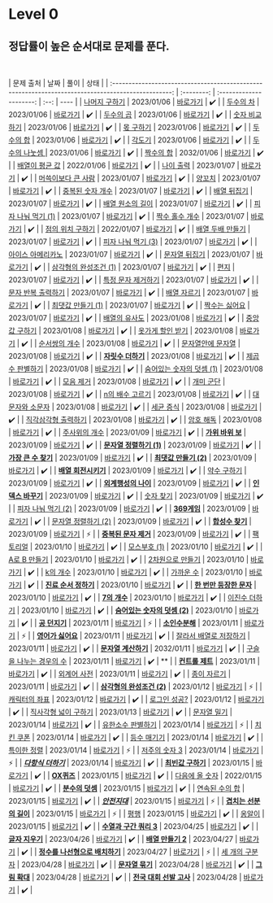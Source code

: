 # Level 0

## 정답률이 높은 순서대로 문제를 푼다.

<br>

|                                             문제 출처                                              |    날짜    |          풀이           | 상태 |
| :------------------------------------------------------------------------------------------------: | :--------: | :---------------------: | :--: | ---- |
|         [나머지 구하기](https://school.programmers.co.kr/learn/courses/30/lessons/120810)          | 2023/01/06 | [바로가기](./120810.js) |  ✔️  |
|           [두수의 차](https://school.programmers.co.kr/learn/courses/30/lessons/120803)            | 2023/01/06 | [바로가기](./120803.js) |  ✔️  |
|           [두수의 곱](https://school.programmers.co.kr/learn/courses/30/lessons/120804)            | 2023/01/06 | [바로가기](./120804.js) |  ✔️  |
|         [숫자 비교하기](https://school.programmers.co.kr/learn/courses/30/lessons/120807)          | 2023/01/06 | [바로가기](./120807.js) |  ✔️  |
|           [몫 구하기](https://school.programmers.co.kr/learn/courses/30/lessons/120805)            | 2023/01/06 | [바로가기](./120805.js) |  ✔️  |
|           [두수의 합](https://school.programmers.co.kr/learn/courses/30/lessons/120802)            | 2023/01/06 | [바로가기](./120802.js) |  ✔️  |
|             [각도기](https://school.programmers.co.kr/learn/courses/30/lessons/120829)             | 2023/01/06 | [바로가기](./120829.js) |  ✔️  |
|        [두 수의 나눗셈 ](https://school.programmers.co.kr/learn/courses/30/lessons/120806)         | 2023/01/06 | [바로가기](./120806.js) |  ✔️  |
|           [짝수의 합](https://school.programmers.co.kr/learn/courses/30/lessons/120831)            | 2032/01/06 | [바로가기](./120831.js) |  ✔️  |
|         [배열이 평균 값](https://school.programmers.co.kr/learn/courses/30/lessons/120817)         | 2022/01/06 | [바로가기](./120817.js) |  ✔️  |
|           [나이 출력](https://school.programmers.co.kr/learn/courses/30/lessons/120820)            | 2023/01/07 | [바로가기](./120820.js) |  ✔️  |
|       [머쓱이보다 큰 사람](https://school.programmers.co.kr/learn/courses/30/lessons/120585)       | 2023/01/07 | [바로가기](./120585.js) |  ✔️  |
|             [양꼬치](https://school.programmers.co.kr/learn/courses/30/lessons/120830)             | 2023/01/07 | [바로가기](./120830.js) |  ✔️  |
|        [중복된 숫자 개수](https://school.programmers.co.kr/learn/courses/30/lessons/120583)        | 2023/01/07 | [바로가기](./120583.js) |  ✔️  |
|          [배열 뒤집기](https://school.programmers.co.kr/learn/courses/30/lessons/120821)           | 2023/01/07 | [바로가기](./120821.js) |  ✔️  |
|        [배열 원소의 길이](https://school.programmers.co.kr/learn/courses/30/lessons/120854)        | 2023/01/07 | [바로가기](./120854.js) |  ✔️  |
|       [피자 나눠 먹기 (1)](https://school.programmers.co.kr/learn/courses/30/lessons/120814)       | 2023/01/07 | [바로가기](./120814.js) |  ✔️  |
|         [짝수 홀수 개수](https://school.programmers.co.kr/learn/courses/30/lessons/120824)         | 2023/01/07 | [바로가기](./120824.js) |  ✔️  |
|        [점의 위치 구하기](https://school.programmers.co.kr/learn/courses/30/lessons/120841)        | 2022/01/07 | [바로가기](./120841.js) |  ✔️  |
|        [배열 두배 만들기](https://school.programmers.co.kr/learn/courses/30/lessons/120809)        | 2023/01/07 | [바로가기](./120809.js) |  ✔️  |
|       [피자 나눠 먹기 (3)](https://school.programmers.co.kr/learn/courses/30/lessons/120816)       | 2023/01/07 | [바로가기](./120816.js) |  ✔️  |
|       [아이스 아메리카노](https://school.programmers.co.kr/learn/courses/30/lessons/120819)        | 2023/01/07 | [바로가기](./120819.js) |  ✔️  |
|         [문자열 뒤집기](https://school.programmers.co.kr/learn/courses/30/lessons/120822)          | 2023/01/07 | [바로가기](./120822.js) |  ✔️  |
|     [삼각형의 완성조건 (1)](https://school.programmers.co.kr/learn/courses/30/lessons/120889)      | 2023/01/07 | [바로가기](./120889.js) |  ✔️  |
|              [편지](https://school.programmers.co.kr/learn/courses/30/lessons/120898)              | 2023/01/07 | [바로가기](./120898.js) |  ✔️  |
|       [특정 문자 제거하기](https://school.programmers.co.kr/learn/courses/30/lessons/120826)       | 2023/01/07 | [바로가기](./120826.js) |  ✔️  |
|       [문자 반복 출력하기](https://school.programmers.co.kr/learn/courses/30/lessons/120825)       | 2023/01/07 | [바로가기](./120825.js) |  ✔️  |
|          [배열 자르기](https://school.programmers.co.kr/learn/courses/30/lessons/120833)           | 2023/01/07 | [바로가기](./120833.js) |  ✔️  |
|       [최댓값 만들기 (1)](https://school.programmers.co.kr/learn/courses/30/lessons/120847)        | 2023/01/07 | [바로가기](./120847.js) |  ✔️  |
|         [짝수는 싫어요](https://school.programmers.co.kr/learn/courses/30/lessons/120813)          | 2023/01/07 | [바로가기](./120813.js) |  ✔️  |
|         [배열의 유사도](https://school.programmers.co.kr/learn/courses/30/lessons/120903)          | 2023/01/08 | [바로가기](./120903.js) |  ✔️  |
|         [중앙값 구하기](https://school.programmers.co.kr/learn/courses/30/lessons/120811)          | 2023/01/08 | [바로가기](./120811.js) |  ✔️  |
|        [옷가게 할인 받기](https://school.programmers.co.kr/learn/courses/30/lessons/120818)        | 2023/01/08 | [바로가기](./120818.js) |  ✔️  |
|         [순서쌍의 개수](https://school.programmers.co.kr/learn/courses/30/lessons/120836)          | 2023/01/08 | [바로가기](./120836.js) |  ✔️  |
|       [문자열안에 문자열](https://school.programmers.co.kr/learn/courses/30/lessons/120908)        | 2023/01/08 | [바로가기](./120908.js) |  ✔️  |
|       [**자릿수 더하기**](https://school.programmers.co.kr/learn/courses/30/lessons/120906)        | 2023/01/08 | [바로가기](./120906.js) |  ✔️  |
|        [제곱수 판별하기](https://school.programmers.co.kr/learn/courses/30/lessons/120909)         | 2023/01/08 | [바로가기](./120909.js) |  ✔️  |
|    [숨어있는 숫자의 덧셈 (1)](https://school.programmers.co.kr/learn/courses/30/lessons/120851)    | 2023/01/08 | [바로가기](./120851.js) |  ✔️  |
|           [모음 제거](https://school.programmers.co.kr/learn/courses/30/lessons/120849)            | 2023/01/08 | [바로가기](./120849.js) |  ✔️  |
|           [개미 군단](https://school.programmers.co.kr/learn/courses/30/lessons/120837)            | 2023/01/08 | [바로가기](./120837.js) |  ✔️  |
|        [n의 배수 고르기](https://school.programmers.co.kr/learn/courses/30/lessons/120905)         | 2023/01/08 | [바로가기](./120905.js) |  ✔️  |
|        [대문자와 소문자](https://school.programmers.co.kr/learn/courses/30/lessons/120893)         | 2023/01/08 | [바로가기](./120893.js) |  ✔️  |
|           [세균 증식](https://school.programmers.co.kr/learn/courses/30/lessons/120910)            | 2023/01/08 | [바로가기](./120910.js) |  ✔️  |
|      [직각삼각형 출력하기](https://school.programmers.co.kr/learn/courses/30/lessons/120823)       | 2023/01/08 | [바로가기](./120823.js) |  ✔️  |
|           [암호 해독](https://school.programmers.co.kr/learn/courses/30/lessons/120892)            | 2023/01/08 | [바로가기](./120892.js) |  ✔️  |
|         [주사위의 개수](https://school.programmers.co.kr/learn/courses/30/lessons/120845)          | 2023/01/09 | [바로가기](./120845.js) |  ✔️  |
|        [**가위 바위 보**](https://school.programmers.co.kr/learn/courses/30/lessons/120839)        | 2023/01/09 | [바로가기](./120839.js) |  ✔️  |
|    [**문자열 정렬하기 (1)**](https://school.programmers.co.kr/learn/courses/30/lessons/120850)     | 2023/01/09 | [바로가기](./120850.js) |  ✔️  |
|      [**가장 큰 수 찾기**](https://school.programmers.co.kr/learn/courses/30/lessons/120899)       | 2023/01/09 | [바로가기](./120899.js) |  ✔️  |
|     [**최댓값 만들기 (2)**](https://school.programmers.co.kr/learn/courses/30/lessons/120862)      | 2023/01/09 | [바로가기](./120862.js) |  ✔️  |
|      [**배열 회전시키기**](https://school.programmers.co.kr/learn/courses/30/lessons/120844)       | 2023/01/09 | [바로가기](./120844.js) |  ✔️  |
|          [약수 구하기](https://school.programmers.co.kr/learn/courses/30/lessons/120897)           | 2023/01/09 | [바로가기](./120897.js) |  ✔️  |
|      [**외계행성의 나이**](https://school.programmers.co.kr/learn/courses/30/lessons/120834)       | 2023/01/09 | [바로가기](./120834.js) |  ✔️  |
|       [**인덱스 바꾸기**](https://school.programmers.co.kr/learn/courses/30/lessons/120895)        | 2023/01/09 | [바로가기](./120895.js) |  ✔️  |
|           [숫자 찾기](https://school.programmers.co.kr/learn/courses/30/lessons/120904)            | 2023/01/09 | [바로가기](./120904.js) |  ✔️  |
|       [피자 나눠 먹기 (2)](https://school.programmers.co.kr/learn/courses/30/lessons/120815)       | 2023/01/09 | [바로가기](./120815.js) |  ✔️  |
|          [**369게임**](https://school.programmers.co.kr/learn/courses/30/lessons/120891)           | 2023/01/09 | [바로가기](./120891.js) |  ✔️  |
|      [문자열 정렬하기 (2)](https://school.programmers.co.kr/learn/courses/30/lessons/120911)       | 2023/01/09 | [바로가기](./120911.js) |  ✔️  |
|        [**합성수 찾기**](https://school.programmers.co.kr/learn/courses/30/lessons/120846)         | 2023/01/09 | [바로가기](./120846.js) |  ⚡  |
|      [**중복된 문자 제거**](https://school.programmers.co.kr/learn/courses/30/lessons/120888)      | 2023/01/09 | [바로가기](./120888.js) |  ✔️  |
|            [팩토리얼](https://school.programmers.co.kr/learn/courses/30/lessons/120848)            | 2023/01/10 | [바로가기](./120848.js) |  ✔️  |
|          [모스부호 (1)](https://school.programmers.co.kr/learn/courses/30/lessons/120838)          | 2023/01/10 | [바로가기](./120838.js) |  ✔️  |
|          [A로 B 만들기](https://school.programmers.co.kr/learn/courses/30/lessons/120886)          | 2023/01/10 | [바로가기](./120886.js) |  ✔️  |
|        [2차원으로 만들기](https://school.programmers.co.kr/learn/courses/30/lessons/120842)        | 2023/01/10 | [바로가기](./120842.js) |  ✔️  |
|            [k의 개수](https://school.programmers.co.kr/learn/courses/30/lessons/120887)            | 2023/01/10 | [바로가기](./120887.js) |  ✔️  |
|           [가까운 수](https://school.programmers.co.kr/learn/courses/30/lessons/120890)            | 2023/01/10 | [바로가기](./120890.js) |  ✔️  |
|      [**진료 순서 정하기**](https://school.programmers.co.kr/learn/courses/30/lessons/120835)      | 2023/01/10 | [바로가기](./120835.js) |  ✔️  |
|    [**한 번만 등장한 문자**](https://school.programmers.co.kr/learn/courses/30/lessons/120896)     | 2023/01/10 | [바로가기](./120896.js) |  ✔️  |
|          [**7의 개수**](https://school.programmers.co.kr/learn/courses/30/lessons/120912)          | 2023/01/10 | [바로가기](./120912.js) |  ✔️  |
|         [이진수 더하기](https://school.programmers.co.kr/learn/courses/30/lessons/120885)          | 2023/01/10 | [바로가기](./120885.js) |  ✔️  |
|  [**숨어있는 숫자의 덧셈 (2)**](https://school.programmers.co.kr/learn/courses/30/lessons/120864)  | 2023/01/10 | [바로가기](./120864.js) |  ✔️  |
|         [**공 던지기**](https://school.programmers.co.kr/learn/courses/30/lessons/120843)          | 2023/01/11 | [바로가기](./120843.js) |  ⚡  |
|         [**소인수분해**](https://school.programmers.co.kr/learn/courses/30/lessons/120852)         | 2023/01/11 | [바로가기](./120852.js) |  ⚡  |
|       [**영어가 싫어요**](https://school.programmers.co.kr/learn/courses/30/lessons/120894)        | 2023/01/11 | [바로가기](./120894.js) |  ✔️  |
|     [잘라서 배열로 저장하기](https://school.programmers.co.kr/learn/courses/30/lessons/120913)     | 2023/01/11 | [바로가기](./120913.js) |  ✔️  |
|      [**문자열 계산하기**](https://school.programmers.co.kr/learn/courses/30/lessons/120902)       | 2032/01/11 | [바로가기](./120902.js) |  ✔️  |
|    [구슬을 나누는 경우의 수](https://school.programmers.co.kr/learn/courses/30/lessons/120840)     | 2023/01/11 | [바로가기](./120840.js) |  ✔️  | \*\* |
|        [**컨트롤 제트**](https://school.programmers.co.kr/learn/courses/30/lessons/120853)         | 2023/01/11 | [바로가기](./120853.js) |  ✔️  |
|          [외계어 사전](https://school.programmers.co.kr/learn/courses/30/lessons/120869)           | 2023/01/11 | [바로가기](./120869.js) |  ✔️  |
|          [종이 자르기](https://school.programmers.co.kr/learn/courses/30/lessons/120922)           | 2023/01/11 | [바로가기](./120922.js) |  ✔️  |
|   [**삼각형의 완성조건 (2)**](https://school.programmers.co.kr/learn/courses/30/lessons/120868)    | 2023/01/12 | [바로가기](./120868.js) |  ⚡  |
|         [캐릭터의 좌표](https://school.programmers.co.kr/learn/courses/30/lessons/120861)          | 2023/01/12 | [바로가기](./120861.js) |  ✔️  |
|          [로그인 성공?](https://school.programmers.co.kr/learn/courses/30/lessons/120883)          | 2023/01/12 | [바로가기](./120883.js) |  ✔️  |
|      [직사각형 넓이 구하기](https://school.programmers.co.kr/learn/courses/30/lessons/120860)      | 2023/01/13 | [바로가기](./120860.js) |  ✔️  |
|          [문자열 밀기](https://school.programmers.co.kr/learn/courses/30/lessons/120921)           | 2023/01/14 | [바로가기](./120921.js) |  ✔️  |
|       [유한소수 판별하기](https://school.programmers.co.kr/learn/courses/30/lessons/120878)        | 2023/01/14 | [바로가기](./120878.js) |  ⚡  |
|           [치킨 쿠폰](https://school.programmers.co.kr/learn/courses/30/lessons/120884)            | 2023/01/14 | [바로가기](./120884.js) |  ✔️  |
|          [등수 매기기](https://school.programmers.co.kr/learn/courses/30/lessons/120882)           | 2023/01/14 | [바로가기](./120882.js) |  ✔️  |
|          [특이한 정렬](https://school.programmers.co.kr/learn/courses/30/lessons/120880)           | 2023/01/14 | [바로가기](./120880.js) |  ⚡  |
|         [저주의 숫자 3](https://school.programmers.co.kr/learn/courses/30/lessons/120871)          | 2023/01/14 | [바로가기](./120871.js) |  ⚡  |
|      [**_다항식 더하기_**](https://school.programmers.co.kr/learn/courses/30/lessons/120863)       | 2023/01/14 | [바로가기](./120863.js) |  ✔️  |
|       [**최빈값 구하기**](https://school.programmers.co.kr/learn/courses/30/lessons/120812)        | 2023/01/15 | [바로가기](./120812.js) |  ✔️  |
|           [**OX퀴즈**](https://school.programmers.co.kr/learn/courses/30/lessons/120907)           | 2023/01/15 | [바로가기](./120907.js) |  ✔️  |
|         [다음에 올 숫자](https://school.programmers.co.kr/learn/courses/30/lessons/120924)         | 2022/01/15 | [바로가기](./120924.js) |  ✔️  |
|        [**분수의 덧셈**](https://school.programmers.co.kr/learn/courses/30/lessons/120808)         | 2023/01/15 | [바로가기](./120808.js) |  ✔️  |
|         [연속된 수의 합](https://school.programmers.co.kr/learn/courses/30/lessons/120923)         | 2023/01/15 | [바로가기](./120923.js) |  ✔️  |
|         [**_안전지대_**](https://school.programmers.co.kr/learn/courses/30/lessons/120866)         | 2023/01/15 | [바로가기](./120866.js) |  ⚡  |
|     [**겹치는 선분의 길이**](https://school.programmers.co.kr/learn/courses/30/lessons/120876)     | 2023/01/15 | [바로가기](./120876.js) |  ⚡  |
|              [평행](https://school.programmers.co.kr/learn/courses/30/lessons/120875)              | 2023/01/15 | [바로가기](./120875.js) |  ✔️  |
|             [옹알이](https://school.programmers.co.kr/learn/courses/30/lessons/120956)             | 2023/01/15 | [바로가기](./120956.js) |  ✔️  |
|     [**수열과 구간 쿼리 3**](https://school.programmers.co.kr/learn/courses/30/lessons/181924)     | 2023/04/25 | [바로가기](./181924.js) |  ✔️  |
|        [**글자 지우기**](https://school.programmers.co.kr/learn/courses/30/lessons/181900)         | 2023/04/26 | [바로가기](./181900.js) |  ✔️  |
|       [**배열 만들기 2**](https://school.programmers.co.kr/learn/courses/30/lessons/181921)        | 2023/04/27 | [바로가기](./181921.js) |  ✔️  |
| [**정수를 나선형으로 배치하기**](https://school.programmers.co.kr/learn/courses/30/lessons/181832) | 2023/04/27 | [바로가기](./181832.js) |  ⚡  |
|         [세 개의 구분자](https://school.programmers.co.kr/learn/courses/30/lessons/181862)         | 2023/04/28 | [바로가기](./181862.js) |  ✔️  |
|        [**문자열 묶기**](https://school.programmers.co.kr/learn/courses/30/lessons/181855)         | 2023/04/28 | [바로가기](./181855.js) |  ✔️  |
|         [**그림 확대**](https://school.programmers.co.kr/learn/courses/30/lessons/181836)          | 2023/04/28 | [바로가기](./181836.js) |  ✔️  |
|    [**전국 대회 선발 고사**](https://school.programmers.co.kr/learn/courses/30/lessons/181851)     | 2023/04/28 | [바로가기](./181851.js) |  ✔️  |
